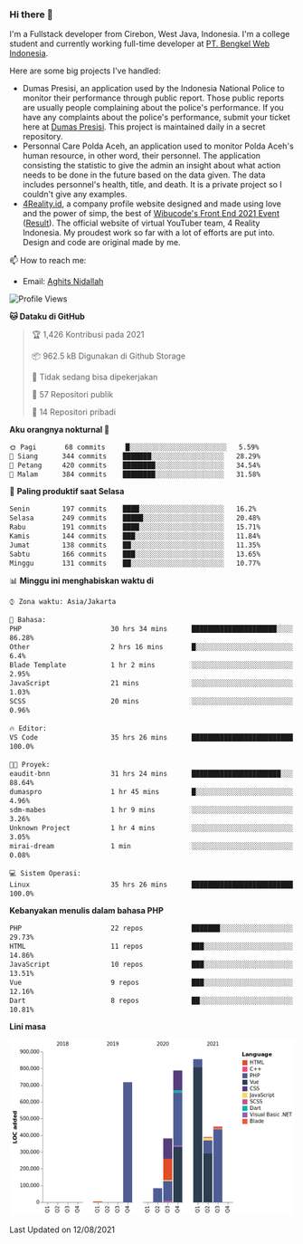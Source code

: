 ### Hi there 👋
I'm a Fullstack developer from Cirebon, West Java, Indonesia. I'm a college student and currently working full-time developer at [PT. Bengkel Web Indonesia](https://github.com/PT-Bengkel-Web-Indonesia).

Here are some big projects I've handled:
- Dumas Presisi, an application used by the Indonesia National Police to monitor their performance through public report. Those public reports are usually people complaining about the police's performance. If you have any complaints about the police's performance, submit your ticket here at [Dumas Presisi](https://dumaspresisi.polri.go.id/dumaspro). This project is maintained daily in a secret repository.
- Personnal Care Polda Aceh, an application used to monitor Polda Aceh's human resource, in other word, their personnel. The application consisting the statistic to give the admin an insight about what action needs to be done in the future based on the data given. The data includes personnel's health, title, and death. It is a private project so I couldn't give any examples.
- [4Reality.id](https://4reality.id), a company profile website designed and made using love and the power of simp, the best of [Wibucode's Front End 2021 Event](https://github.com/wibucode02/submision-event-frontend-2021) ([Result](https://github.com/wibucode02/top-5-pemenang-event-front-end-wibucode-2021)). The official website of virtual YouTuber team, 4 Reality Indonesia. My proudest work so far with a lot of efforts are put into. Design and code are original made by me.

📫 How to reach me:
- Email: [Aghits Nidallah](mailto:yourlovelydev@gmail.com)

<!--START_SECTION:waka-->
![Profile Views](http://img.shields.io/badge/Profil%20dilihat-4-blue)

**🐱 Dataku di GitHub** 

> 🏆 1,426 Kontribusi pada 2021
 > 
> 📦 962.5 kB Digunakan di Github Storage 
 > 
> 🚫 Tidak sedang bisa dipekerjakan
 > 
> 📜 57 Repositori publik 
 > 
> 🔑 14 Repositori pribadi  
 > 
**Aku orangnya nokturnal 🦉** 

```text
🌞 Pagi       68 commits     █░░░░░░░░░░░░░░░░░░░░░░░░   5.59% 
🌆 Siang      344 commits    ███████░░░░░░░░░░░░░░░░░░   28.29% 
🌃 Petang     420 commits    ████████░░░░░░░░░░░░░░░░░   34.54% 
🌙 Malam      384 commits    ████████░░░░░░░░░░░░░░░░░   31.58%

```
📅 **Paling produktif saat Selasa** 

```text
Senin        197 commits    ████░░░░░░░░░░░░░░░░░░░░░   16.2% 
Selasa       249 commits    █████░░░░░░░░░░░░░░░░░░░░   20.48% 
Rabu         191 commits    ████░░░░░░░░░░░░░░░░░░░░░   15.71% 
Kamis        144 commits    ███░░░░░░░░░░░░░░░░░░░░░░   11.84% 
Jumat        138 commits    ██░░░░░░░░░░░░░░░░░░░░░░░   11.35% 
Sabtu        166 commits    ███░░░░░░░░░░░░░░░░░░░░░░   13.65% 
Minggu       131 commits    ██░░░░░░░░░░░░░░░░░░░░░░░   10.77%

```


📊 **Minggu ini menghabiskan waktu di** 

```text
⌚︎ Zona waktu: Asia/Jakarta

💬 Bahasa: 
PHP                      30 hrs 34 mins      █████████████████████░░░░   86.28% 
Other                    2 hrs 16 mins       █░░░░░░░░░░░░░░░░░░░░░░░░   6.4% 
Blade Template           1 hr 2 mins         ░░░░░░░░░░░░░░░░░░░░░░░░░   2.95% 
JavaScript               21 mins             ░░░░░░░░░░░░░░░░░░░░░░░░░   1.03% 
SCSS                     20 mins             ░░░░░░░░░░░░░░░░░░░░░░░░░   0.96%

🔥 Editor: 
VS Code                  35 hrs 26 mins      █████████████████████████   100.0%

🐱‍💻 Proyek: 
eaudit-bnn               31 hrs 24 mins      ██████████████████████░░░   88.64% 
dumaspro                 1 hr 45 mins        █░░░░░░░░░░░░░░░░░░░░░░░░   4.96% 
sdm-mabes                1 hr 9 mins         ░░░░░░░░░░░░░░░░░░░░░░░░░   3.26% 
Unknown Project          1 hr 4 mins         ░░░░░░░░░░░░░░░░░░░░░░░░░   3.05% 
mirai-dream              1 min               ░░░░░░░░░░░░░░░░░░░░░░░░░   0.08%

💻 Sistem Operasi: 
Linux                    35 hrs 26 mins      █████████████████████████   100.0%

```

**Kebanyakan menulis dalam bahasa PHP** 

```text
PHP                      22 repos            ███████░░░░░░░░░░░░░░░░░░   29.73% 
HTML                     11 repos            ███░░░░░░░░░░░░░░░░░░░░░░   14.86% 
JavaScript               10 repos            ███░░░░░░░░░░░░░░░░░░░░░░   13.51% 
Vue                      9 repos             ███░░░░░░░░░░░░░░░░░░░░░░   12.16% 
Dart                     8 repos             ██░░░░░░░░░░░░░░░░░░░░░░░   10.81%

```


**Lini masa**

![Chart not found](https://raw.githubusercontent.com/NikarashiHatsu/NikarashiHatsu/master/charts/bar_graph.png) 


 Last Updated on 12/08/2021
<!--END_SECTION:waka-->
